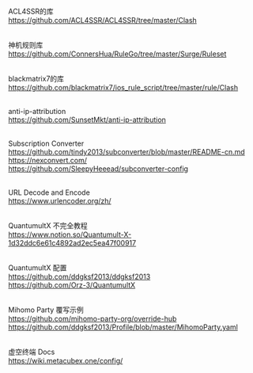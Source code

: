 </br>ACL4SSR的库
</br>https://github.com/ACL4SSR/ACL4SSR/tree/master/Clash

</br>神机规则库
</br>https://github.com/ConnersHua/RuleGo/tree/master/Surge/Ruleset

</br>blackmatrix7的库
</br>https://github.com/blackmatrix7/ios_rule_script/tree/master/rule/Clash

</br>anti-ip-attribution
</br>https://github.com/SunsetMkt/anti-ip-attribution

</br>Subscription Converter
</br>https://github.com/tindy2013/subconverter/blob/master/README-cn.md
</br>https://nexconvert.com/
</br>https://github.com/SleepyHeeead/subconverter-config

</br>URL Decode and Encode
</br>https://www.urlencoder.org/zh/

</br>QuantumultX 不完全教程
</br>https://www.notion.so/Quantumult-X-1d32ddc6e61c4892ad2ec5ea47f00917

</br>QuantumultX 配置
</br>https://github.com/ddgksf2013/ddgksf2013
</br>https://github.com/Orz-3/QuantumultX

</br>Mihomo Party 覆写示例
</br>https://github.com/mihomo-party-org/override-hub
</br>https://github.com/ddgksf2013/Profile/blob/master/MihomoParty.yaml

</br>虚空终端 Docs
</br>https://wiki.metacubex.one/config/
